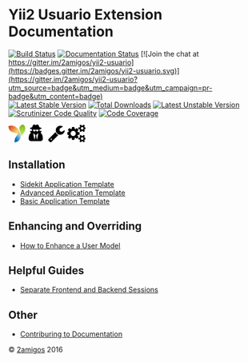 Yii2 Usuario Extension Documentation
====================================

[![Build Status](https://travis-ci.org/2amigos/yii2-usuario.svg?branch=master)](https://travis-ci.org/2amigos/yii2-usuario)
[![Documentation Status](https://readthedocs.org/projects/yii2-usuario/badge/?version=latest)](http://yii2-usuario.readthedocs.io/en/latest/?badge=latest)
[![Join the chat at https://gitter.im/2amigos/yii2-usuario](https://badges.gitter.im/2amigos/yii2-usuario.svg)](https://gitter.im/2amigos/yii2-usuario?utm_source=badge&utm_medium=badge&utm_campaign=pr-badge&utm_content=badge)  
[![Latest Stable Version](https://poser.pugx.org/2amigos/yii2-usuario/version)](https://packagist.org/packages/2amigos/yii2-usuario)
[![Total Downloads](https://poser.pugx.org/2amigos/yii2-usuario/downloads)](https://packagist.org/packages/2amigos/yii2-usuario)
[![Latest Unstable Version](https://poser.pugx.org/2amigos/yii2-usuario/v/unstable)](//packagist.org/packages/2amigos/yii2-usuario)  
[![Scrutinizer Code Quality](https://scrutinizer-ci.com/g/2amigos/yii2-usuario/badges/quality-score.png?b=master)](https://scrutinizer-ci.com/g/2amigos/yii2-usuario/?branch=master)
[![Code Coverage](https://scrutinizer-ci.com/g/2amigos/yii2-usuario/badges/coverage.png?b=master)](https://scrutinizer-ci.com/g/2amigos/yii2-usuario/?branch=master)

![Yii Framework](media/yii-logo.png "Yii Framework")
![User Secret](media/user-secret.png "User Secret")
![Wrench](media/wrench.png "Wrench")
![Cogs](media/cogs.png "Cogs")

Installation
------------

- [Sidekit Application Template](installation/sidekit-application-template.md)
- [Advanced Application Template](installation/advanced-application-template.md)
- [Basic Application Template](installation/basic-application-template.md)

Enhancing and Overriding
------------------------

- [How to Enhance a User Model](enhancing-and-overriding/how-to-enhance-a-user-model.md)

Helpful Guides
--------------

- [Separate Frontend and Backend Sessions](helpful-guides/separate-frontend-and-backend-sessions.md)

Other
-----

- [Contriburing to Documentation](other/contriburing-to-documentation.md)

© [2amigos](http://www.2amigos.us/) 2016
